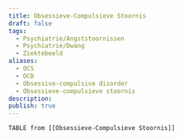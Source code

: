 ```yaml
---
title: Obsessieve-Compulsieve Stoornis
draft: false
tags:
  - Psychiatrie/Angststoornissen
  - Psychiatrie/Dwang
  - Ziektebeeld
aliases:
  - OCS
  - OCD
  - Obsessive-compulsive disorder
  - Obsessieve-compulsieve stoornis
description: 
publish: true
---
```





``` dataview
TABLE from [[Obsessieve-Compulsieve Stoornis]]


```